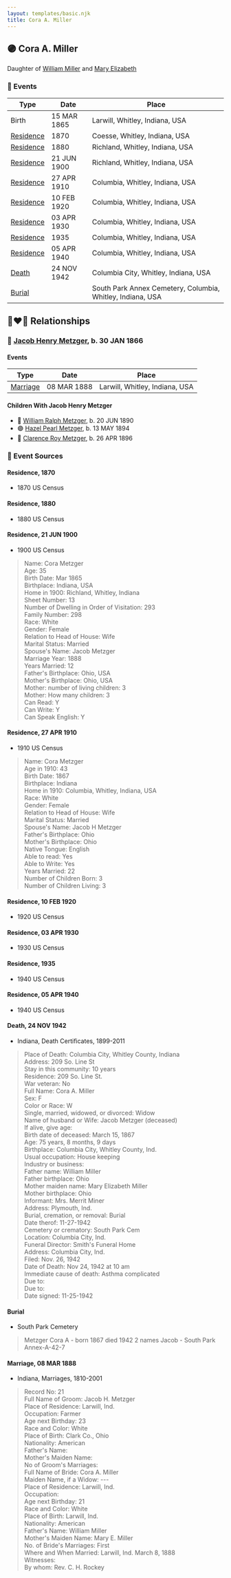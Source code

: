 ```yaml
---
layout: templates/basic.njk
title: Cora A. Miller
---
```

## 🟣 Cora A. Miller

Daughter of [William Miller](/people/1/1014217) and [Mary Elizabeth](/people/8/84477504)

### 📆 Events

Type | Date | Place
------ | ------ | ------
Birth | 15 MAR 1865 | Larwill, Whitley, Indiana, USA
[Residence](#event-79bb0897-c44e-49e1-aa16-23b4df9dc278) | 1870 | Coesse, Whitley, Indiana, USA
[Residence](#event-96fa6914-a0f6-4cf2-90bb-09cfebe3d305) | 1880 | Richland, Whitley, Indiana, USA
[Residence](#event-547d81ee-ae50-4c35-9d2d-a479e053cae6) | 21 JUN 1900 | Richland, Whitley, Indiana, USA
[Residence](#event-e7af8916-2f84-459c-8a29-ad0a29834132) | 27 APR 1910 | Columbia, Whitley, Indiana, USA
[Residence](#event-c4202200-d56c-4825-8e26-fc71157a98ee) | 10 FEB 1920 | Columbia, Whitley, Indiana, USA
[Residence](#event-bd544a5a-2959-4d0b-b082-8b65ea348172) | 03 APR 1930 | Columbia, Whitley, Indiana, USA
[Residence](#event-26a6b01e-2802-4258-9a93-7ad7e9212734) | 1935 | Columbia, Whitley, Indiana, USA
[Residence](#event-b9723d3b-e8c5-4094-9999-b999102be506) | 05 APR 1940 | Columbia, Whitley, Indiana, USA
[Death](#event-912ca1f0-3c01-4256-9464-5470de8b3f59) | 24 NOV 1942 | Columbia City, Whitley, Indiana, USA
[Burial](#event-57971387-4060-45cf-b44a-f52e709cce15) |  | South Park Annex Cemetery, Columbia, Whitley, Indiana, USA

## 👩‍❤️‍👨 Relationships

### 🔵 [Jacob Henry Metzger](/people/1/13773745), b. 30 JAN 1866

#### Events

Type | Date | Place
------ | ------ | ------
[Marriage](#event-30959d01-e742-4023-870e-5aeb850e9b10) | 08 MAR 1888 | Larwill, Whitley, Indiana, USA
#### Children With Jacob Henry Metzger
* 🔵 [William Ralph Metzger](/people/6/66898263), b. 20 JUN 1890
* 🟣 [Hazel Pearl Metzger](/people/3/32407695), b. 13 MAY 1894
* 🔵 [Clarence Roy Metzger](/people/6/64680964), b. 26 APR 1896
### 📰 Event Sources

#### <a id="event-79bb0897-c44e-49e1-aa16-23b4df9dc278"></a> Residence, 1870
* 1870 US Census

#### <a id="event-96fa6914-a0f6-4cf2-90bb-09cfebe3d305"></a> Residence, 1880
* 1880 US Census

#### <a id="event-547d81ee-ae50-4c35-9d2d-a479e053cae6"></a> Residence, 21 JUN 1900
* 1900 US Census
>   
  > Name: Cora Metzger  
  > Age: 35  
  > Birth Date: Mar 1865  
  > Birthplace: Indiana, USA  
  > Home in 1900: Richland, Whitley, Indiana  
  > Sheet Number: 13  
  > Number of Dwelling in Order of Visitation: 293  
  > Family Number: 298  
  > Race: White  
  > Gender: Female  
  > Relation to Head of House: Wife  
  > Marital Status: Married  
  > Spouse's Name: Jacob Metzger  
  > Marriage Year: 1888  
  > Years Married: 12  
  > Father's Birthplace: Ohio, USA  
  > Mother's Birthplace: Ohio, USA  
  > Mother: number of living children: 3  
  > Mother: How many children: 3  
  > Can Read: Y  
  > Can Write: Y  
  > Can Speak English: Y

#### <a id="event-e7af8916-2f84-459c-8a29-ad0a29834132"></a> Residence, 27 APR 1910
* 1910 US Census
>   
  > Name: Cora Metzger  
  > Age in 1910: 43  
  > Birth Date: 1867  
  > Birthplace: Indiana  
  > Home in 1910: Columbia, Whitley, Indiana, USA  
  > Race: White  
  > Gender: Female  
  > Relation to Head of House: Wife  
  > Marital Status: Married  
  > Spouse's Name: Jacob H Metzger  
  > Father's Birthplace: Ohio  
  > Mother's Birthplace: Ohio  
  > Native Tongue: English  
  > Able to read: Yes  
  > Able to Write: Yes  
  > Years Married: 22  
  > Number of Children Born: 3  
  > Number of Children Living: 3

#### <a id="event-c4202200-d56c-4825-8e26-fc71157a98ee"></a> Residence, 10 FEB 1920
* 1920 US Census

#### <a id="event-bd544a5a-2959-4d0b-b082-8b65ea348172"></a> Residence, 03 APR 1930
* 1930 US Census

#### <a id="event-26a6b01e-2802-4258-9a93-7ad7e9212734"></a> Residence, 1935
* 1940 US Census

#### <a id="event-b9723d3b-e8c5-4094-9999-b999102be506"></a> Residence, 05 APR 1940
* 1940 US Census

#### <a id="event-912ca1f0-3c01-4256-9464-5470de8b3f59"></a> Death, 24 NOV 1942
* Indiana, Death Certificates, 1899-2011
>   
  > Place of Death: Columbia City, Whitley County, Indiana  
  > Address: 209 So. Line St  
  > Stay in this community: 10 years  
  > Residence: 209 So. Line St.  
  > War veteran: No  
  > Full Name: Cora A. Miller  
  > Sex: F  
  > Color or Race: W  
  > Single, married, widowed, or divorced: Widow  
  > Name of husband or Wife: Jacob Metzger (deceased)  
  > If alive, give age:   
  > Birth date of deceased: March 15, 1867  
  > Age: 75 years, 8 months, 9 days  
  > Birthplace: Columbia City, Whitley County, Ind.  
  > Usual occupation: House keeping  
  > Industry or business:   
  > Father name: William Miller  
  > Father birthplace: Ohio  
  > Mother maiden name: Mary Elizabeth Miller  
  > Mother birthplace: Ohio  
  > Informant: Mrs. Merrit Miner  
  > Address: Plymouth, Ind.  
  > Burial, cremation, or removal: Burial  
  > Date therof: 11-27-1942  
  > Cemetery or crematory: South Park Cem  
  > Location: Columbia City, Ind.  
  > Funeral Director: Smith's Funeral Home  
  > Address: Columbia City, Ind.  
  > Filed: Nov. 26, 1942  
  > Date of Death: Nov 24, 1942 at 10 am  
  > Immediate cause of death: Asthma complicated  
  > Due to:   
  > Due to:  
  > Date signed: 11-25-1942

#### <a id="event-57971387-4060-45cf-b44a-f52e709cce15"></a> Burial
* South Park Cemetery
>   
  > Metzger Cora A - born 1867 died 1942 2 names Jacob - South Park Annex-A-42-7

#### <a id="event-30959d01-e742-4023-870e-5aeb850e9b10"></a> Marriage, 08 MAR 1888
* Indiana, Marriages, 1810-2001
>   
  > Record No: 21  
  > Full Name of Groom: Jacob H. Metzger  
  > Place of Residence: Larwill, Ind.  
  > Occupation: Farmer  
  > Age next Birthday: 23  
  > Race and Color: White  
  > Place of Birth: Clark Co., Ohio  
  > Nationality: American  
  > Father's Name:   
  > Mother's Maiden Name:   
  > No of Groom's Marriages:  
  > Full Name of Bride: Cora A. Miller  
  > Maiden Name, if a Widow: ---  
  > Place of Residence: Larwill, Ind.  
  > Occupation:  
  > Age next Birthday: 21   
  > Race and Color: White  
  > Place of Birth: Larwill, Ind.  
  > Nationality: American  
  > Father's Name: William Miller  
  > Mother's Maiden Name: Mary E. Miller  
  > No. of Bride's Marriages: First  
  > Where and When Married: Larwill, Ind. March 8, 1888  
  > Witnesses:   
  > By whom: Rev. C. H. Rockey
